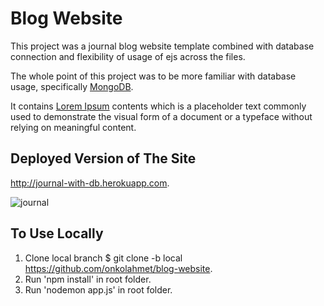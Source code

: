 # Blog Website
This project was a journal blog website template combined with database connection and flexibility of usage of ejs across the files.

The whole point of this project was to be more familiar with database usage, specifically [MongoDB](https://www.mongodb.com).

It contains [Lorem Ipsum](https://www.lipsum.com) contents which is a placeholder text commonly used to demonstrate the visual form of a document or a typeface without relying on meaningful content. 

## Deployed Version of The Site
http://journal-with-db.herokuapp.com.

![journal](https://user-images.githubusercontent.com/62245004/98367951-8de08300-2047-11eb-884b-e86e68c787af.png)

## To Use Locally
1. Clone local branch $ git clone -b local https://github.com/onkolahmet/blog-website.
2. Run 'npm install' in root folder.
3. Run 'nodemon app.js' in root folder.
